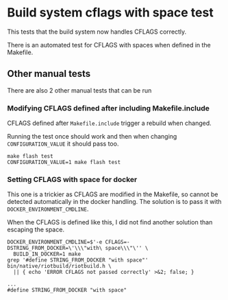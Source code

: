 Build system cflags with space test
===================================

This tests that the build system now handles CFLAGS correctly.

There is an automated test for CFLAGS with spaces when defined in the Makefile.


Other manual tests
------------------

There are also 2 other manual tests that can be run


### Modifying CFLAGS defined after including Makefile.include

CFLAGS defined after `Makefile.include` trigger a rebuild when changed.

Running the test once should work and then when changing `CONFIGURATION_VALUE`
it should pass too.

    make flash test
    CONFIGURATION_VALUE=1 make flash test


### Setting CFLAGS with space for docker

This one is a trickier as CFLAGS are modified in the Makefile, so cannot be
detected automatically in the docker handling. The solution is to pass it with
`DOCKER_ENVIRONMENT_CMDLINE`.

When the CFLAGS is defined like this, I did not find another solution than
escaping the space.

```
DOCKER_ENVIRONMENT_CMDLINE=$'-e CFLAGS=-DSTRING_FROM_DOCKER=\'\\\"with\ space\\\"\'' \
  BUILD_IN_DOCKER=1 make
grep '#define STRING_FROM_DOCKER "with space"' bin/native/riotbuild/riotbuild.h \
  || { echo 'ERROR CFLAGS not passed correctly' >&2; false; }

...
#define STRING_FROM_DOCKER "with space"
```
